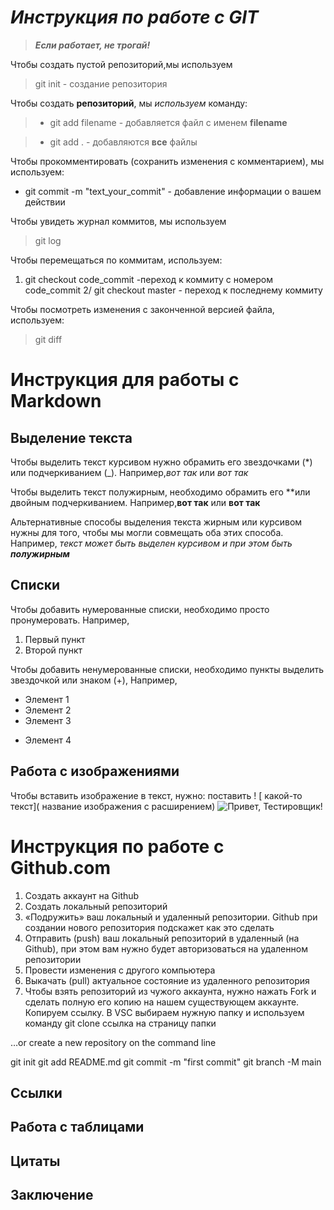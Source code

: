 # ***Инструкция по работе с GIT***
> ***Если работает, не трогай!*** 

Чтобы создать пустой репозиторий,мы используем
> git init - создание репозитория

Чтобы создать **репозиторий**, мы *используем* команду:
>* git add filename - добавляется файл с именем **filename**

>* git add . - добавляются **все** файлы

Чтобы прокомментировать (сохранить изменения с комментарием), мы используем:
*  git commit -m "text_your_commit" - добавление информации о вашем действии

Чтобы увидеть журнал коммитов, мы используем
>git log

Чтобы перемещаться по коммитам, используем:
1. git checkout code_commit -переход к коммиту с номером code_commit
2/ git checkout master - переход к последнему коммиту

Чтобы посмотреть изменения с законченной версией файла, используем:
> git diff

# Инструкция для работы с Markdown

## Выделение текста

Чтобы выделить текст курсивом нужно обрамить его звездочками (*) или подчеркиванием (_). Например,*вот так* или *вот так*

Чтобы выделить текст полужирным, необходимо обрамить его **или двойным подчеркиванием. Например,**вот так** или **вот так**

Альтернативные способы выделения текста жирным или курсивом нужны для того, чтобы мы могли совмещать оба этих способа. Например, _текст может быть выделен курсивом и при этом быть **полужирным**_


## Списки

 Чтобы добавить нумерованные списки, необходимо просто пронумеровать. Например,

 1. Первый пункт
 2. Второй пункт

 Чтобы добавить ненумерованные списки, необходимо пункты выделить звездочкой или знаком (+), Например,

* Элемент 1
* Элемент 2
* Элемент 3
+ Элемент 4

## Работа с изображениями

Чтобы вставить изображение в текст, нужно: поставить ! [ какой-то текст]( название изображения с расширением)
![Привет, Тестировщик!](KL.jpg)

# Инструкция по работе с Github.com
1.	Создать аккаунт на Github
2.	Создать локальный репозиторий 
3.	«Подружить» ваш локальный и удаленный репозитории. Github при создании нового репозитория подскажет как это сделать
4.	Отправить (push) ваш локальный репозиторий в удаленный (на Github), при этом вам нужно будет авторизоваться на удаленном репозитории
5.	Провести изменения с другого компьютера
6.	Выкачать (pull) актуальное состояние из удаленного репозитория
7.	Чтобы взять репозиторий из чужого аккаунта, нужно нажать Fork и сделать полную его копию на нашем существующем аккаунте. Копируем ссылку. В VSC выбираем нужную папку и используем команду 
 git clone ссылка на страницу папки 
 
 …or create a new repository on the command line
 
 git init 
 git add README.md
 git commit -m "first commit"
 git branch -M main
## Ссылки

## Работа с таблицами

## Цитаты

## Заключение

